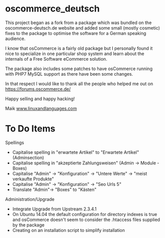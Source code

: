 # oscommerce_deutsch

This project began as a fork from a package which was bundled on the oscommerce-deutsch.de website and added some small (mostly cosmetic) fixes to the package to optimise the software for a German speaking audience.

I know that osCommerce is a fairly old package but I personally found it nice to specialize in one particular shop system and learn about the internals of a Free Software eCommerce solution.

The package also includes some patches to have osCommerce running with PHP7 MySQL support as there have been some changes.

In that respect I would like to thank all the people who helped me out on https://forums.oscommerce.de/

Happy selling and happy hacking!

Maik
www.linuxandlanguages.com

# To Do Items

Spellings

* Capitalise spelling in "erwartete Artikel" to "Erwartete Artikel" 
(Adminsection)
* Capitalise spelling in "akzeptierte Zahlungsweisen" (Admin -> Module - 
Boxes)
* Capitalise "Admin" -> "Konfiguration" -> "Untere Werte" -> "meist 
verkaufte Produkte"
* Capitalise "Admin" -> "Konfiguration" -> "Seo Urls 5"
* Translate "Admin"-> "Boxes" to "Kästen"

Administration/Upgrade
* Integrate Upgrade from Upstream 2.3.4.1
* On Ubuntu 14.04 the default configuration for directory indexes is 
true and osCommerce doesn't seem to consider the .htaccess files 
supplied by the package
* Creating on an installation script to simplify installation
